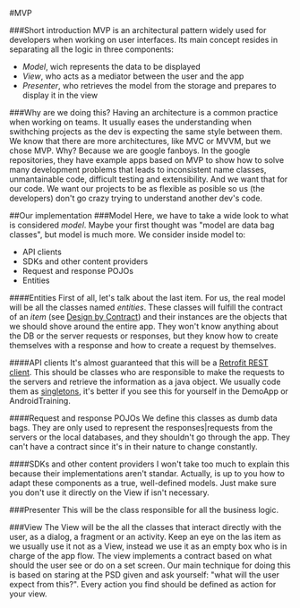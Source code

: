 #MVP


###Short introduction
MVP is an architectural pattern widely used for developers when working on user interfaces. Its main concept resides in separating all the logic in three components:
- _Model_, wich represents the data to be displayed
- _View_, who acts as a mediator between the user and the app
- _Presenter_, who retrieves the model from the storage and prepares to display it in the view

###Why are we doing this?
Having an architecture is a common practice when working on teams. It usually eases the understanding when swithching projects as the dev is expecting the same style between them. We know that there are more architectures, like MVC or MVVM, but we chose MVP. Why? Because we are google fanboys. In the google repositories, they have example apps based on MVP to show how to solve many development problems that leads to inconsistent name classes, unmantainable code, difficult testing and extensibility. And we want that for our code. We want our projects to be as flexible as posible so us (the developers) don't go crazy trying to understand another dev's code.



##Our implementation
###Model
Here, we have to take a wide look to what is considered _model_. Maybe your first thought was "model are data bag classes", but model is much more. We consider inside model to:
- API clients
- SDKs and other content providers
- Request and response POJOs
- Entities

####Entities
First of all, let's talk about the last item. For us, the real model will be all the classes named *entities*. These classes will fulfill the contract of an _item_ (see [Design by Contract](https://github.com/InfinixSoftLLC/development-standards/blob/master/docs/design/DbC.md)) and their instances are the objects that we should shove around the entire app. They won't know anything about the DB or the server requests or responses, but they know how to create themselves with a response and how to create a request by themselves.

####API clients
It's almost guaranteed that this will be a [Retrofit REST client](http://square.github.io/retrofit/). This should be classes who are responsible to make the requests to the servers and retrieve the information as a java object. We usually code them as [singletons](https://en.wikipedia.org/wiki/Singleton_pattern), it's better if you see this for yourself in the DemoApp or AndroidTraining.

####Request and response POJOs
We define this classes as dumb data bags. They are only used to represent the responses|requests from the servers or the local databases, and they shouldn't go through the app. They can't have a contract since it's in their nature to change constantly.

####SDKs and other content providers
I won't take too much to explain this because their implementations aren't standar. Actually, is up to you how to adapt these components as a true, well-defined models. Just make sure you don't use it directly on the View if isn't necessary.

###Presenter
This will be the class responsible for all the business logic.


###View
The View will be the all the classes that interact directly with the user, as a dialog, a fragment or an activity. Keep an eye on the las item as we usually use it not as a View, instead we use it as an empty box who is in charge of the app flow.
The view implements a contract based on what should the user see or do on a set screen. Our main technique for doing this is based on staring at the PSD given and ask yourself: "what will the user expect from this?". Every action you find should be defined as action for your view.